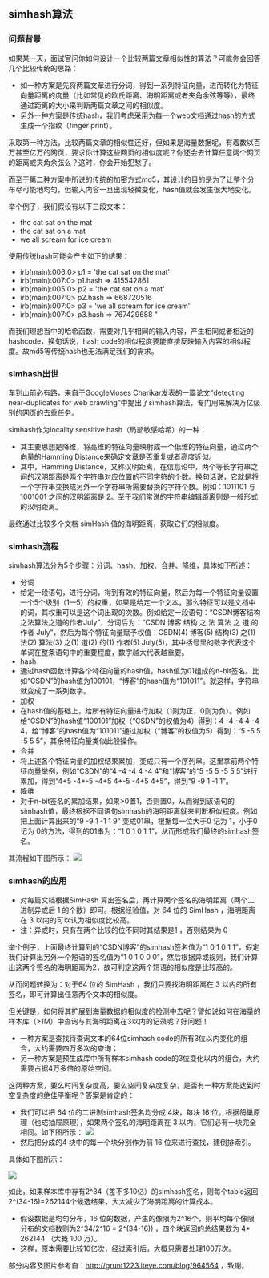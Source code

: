 ## simhash算法

### 问题背景

如果某一天，面试官问你如何设计一个比较两篇文章相似性的算法？可能你会回答几个比较传统的思路：
 - 如一种方案是先将两篇文章进行分词，得到一系列特征向量，进而转化为特征向量距离的度量（比如常见的欧氏距离、海明距离或者夹角余弦等等），最终通过距离的大小来判断两篇文章之间的相似度。
 - 另外一种方案是传统hash，我们考虑采用为每一个web文档通过hash的方式生成一个指纹（finger print）。

采取第一种方法，比较两篇文章的相似性还好，但如果是海量数据呢，有着数以百万甚至亿万的网页，要求你计算这些网页的相似度呢？你还会去计算任意两个网页的距离或夹角余弦么？这时，你会开始犯愁了。

而至于第二种方案中所说的传统的加密方式md5，其设计的目的是为了让整个分布尽可能地均匀，但输入内容一旦出现轻微变化，hash值就会发生很大地变化。

举个例子，我们假设有以下三段文本： 

- the cat sat on the mat
- the cat sat on a mat
- we all scream for ice cream

使用传统hash可能会产生如下的结果：
 - irb(main):006:0> p1 = 'the cat sat on the mat' 
- irb(main):007:0> p1.hash => 415542861 
 - irb(main):005:0> p2 = 'the cat sat on a mat' 
- irb(main):007:0> p2.hash  => 668720516 
 - irb(main):007:0> p3 = 'we all scream for ice cream' 
- irb(main):007:0> p3.hash => 767429688 "

而我们理想当中的哈希函数，需要对几乎相同的输入内容，产生相同或者相近的hashcode，换句话说，hash code的相似程度要能直接反映输入内容的相似程度。故md5等传统hash也无法满足我们的需求。 

### simhash出世

车到山前必有路，来自于GoogleMoses Charikar发表的一篇论文“detecting near-duplicates for web crawling”中提出了simhash算法，专门用来解决万亿级别的网页的去重任务。

simhash作为locality sensitive hash（局部敏感哈希）的一种：
 - 其主要思想是降维，将高维的特征向量映射成一个低维的特征向量，通过两个向量的Hamming Distance来确定文章是否重复或者高度近似。
- 其中，Hamming Distance，又称汉明距离，在信息论中，两个等长字符串之间的汉明距离是两个字符串对应位置的不同字符的个数。换句话说，它就是将一个字符串变换成另外一个字符串所需要替换的字符个数。例如：1011101 与 1001001 之间的汉明距离是 2。至于我们常说的字符串编辑距离则是一般形式的汉明距离。

最终通过比较多个文档 simHash 值的海明距离，获取它们的相似度。

### simhash流程

simhash算法分为5个步骤：分词、hash、加权、合并、降维，具体如下所述：
 - 分词
- 给定一段语句，进行分词，得到有效的特征向量，然后为每一个特征向量设置一个5个级别（1—5）的权重，如果是给定一个文本，那么特征可以是文档中的词，其权重可以是这个词出现的次数。例如给定一段语句：“CSDN博客结构之法算法之道的作者July”，分词后为：“CSDN 博客 结构 之 法 算法 之 道 的 作者 July”，然后为每个特征向量赋予权值：CSDN(4) 博客(5) 结构(3) 之(1) 法(2) 算法(3) 之(1) 道(2) 的(1) 作者(5) July(5)，其中括号里的数字代表这个单词在整条语句中的重要程度，数字越大代表越重要。
 - hash
- 通过hash函数计算各个特征向量的hash值，hash值为01组成的n-bit签名。比如“CSDN”的hash值为100101，“博客”的hash值为“101011”。就这样，字符串就变成了一系列数字。
 - 加权
- 在hash值的基础上，给所有特征向量进行加权（1则为正，0则为负）。例如给“CSDN”的hash值“100101”加权（“CSDN”的权值为4）得到：4 -4 -4 4 -4 4，给“博客”的hash值为“101011”通过加权（“博客”的权值为5）得到：“5 -5 5 -5 5 5”，其余特征向量类似此般操作。
 - 合并
- 将上述各个特征向量的加权结果累加，变成只有一个序列串。这里拿前两个特征向量举例，例如“CSDN”的“4 -4 -4 4 -4 4”和“博客”的“5 -5 5 -5 5 5”进行累加，得到“4+5 -4+-5 -4+5 4+-5 -4+5 4+5”，得到“9 -9 1 -1 1”。
 - 降维
- 对于n-bit签名的累加结果，如果>0置1，否则置0，从而得到该语句的simhash值，最终根据不同语句simhash的海明距离就来判断相似程度。例如把上面计算出来的“9 -9 1 -1 1 9” 变成01串，根据每一位大于0 记为 1，小于0 记为 0的方法，得到的01串为：“1 0 1 0 1 1”，从而形成我们最终的simhash签名。

其流程如下图所示：
![](http://dl.iteye.com/upload/attachment/437426/baf42378-e625-35d2-9a89-471524a355d8.jpg)

### simhash的应用

 - 对每篇文档根据SimHash 算出签名后，再计算两个签名的海明距离（两个二进制异或后 1 的个数）即可。根据经验值，对 64 位的 SimHash ，海明距离在 3 以内的可以认为相似度比较高。 
- 注：异或时，只有在两个比较的位不同时其结果是1 ，否则结果为 0 

举个例子，上面最终计算到的“CSDN博客”的simhash签名值为“1 0 1 0 1 1”，假定我们计算出另外一个短语的签名值为“1 0 1 0 0 0”，然后根据异或规则，我们计算出这两个签名的海明距离为2，故可判定这两个短语的相似度是比较高的。

从而问题转换为：对于64 位的 SimHash ，我们只要找海明距离在 3 以内的所有签名，即可计算出任意两个文本的相似度。

但关键是，如何将其扩展到海量数据的相似度的检测中去呢？譬如说如何在海量的样本库（>1M）中查询与其海明距离在3以内的记录呢？好问题！

 - 一种方案是查找待查询文本的64位simhash code的所有3位以内变化的组合，大约需要四万多次的查询；
 - 另一种方案是预生成库中所有样本simhash code的3位变化以内的组合，大约需要占据4万多倍的原始空间。

这两种方案，要么时间复杂度高，要么空间复杂度复杂，是否有一种方案能达到时空复杂度的绝佳平衡呢？答案是肯定的：

- 我们可以把 64 位的二进制simhash签名均分成 4块，每块 16 位。根据鸽巢原理（也成抽屉原理），如果两个签名的海明距离在 3 以内，它们必有一块完全相同。如下图所示：
![](http://dl.iteye.com/upload/attachment/437559/689719df-54b7-318c-bc90-e289f84344b9.jpg)
- 然后把分成的4 块中的每一个块分别作为前 16 位来进行查找，建倒排索引。

具体如下图所示：

![](http://dl.iteye.com/upload/attachment/437586/b72b8dc2-9139-3078-ad24-b689f64fd71a.jpg)

如此，如果样本库中存有2^34（差不多10亿）的simhash签名，则每个table返回2^(34-16)=262144个候选结果，大大减少了海明距离的计算成本。
 - 假设数据是均匀分布，16 位的数据，产生的像限为2^16个，则平均每个像限分布的文档数则为2^34/2^16 = 2^(34-16)) ，四个块返回的总结果数为 4* 262144 （大概 100 万）。
- 这样，原本需要比较10亿次，经过索引后，大概只需要处理100万次。

部分内容及图片参考自：http://grunt1223.iteye.com/blog/964564 ，致谢。
